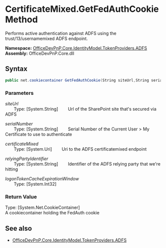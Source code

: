 # CertificateMixed.GetFedAuthCookie Method  
Performs active authentication against ADFS using the trust/13/usernamemixed ADFS endpoint.  

**Namespace:** [OfficeDevPnP.Core.IdentityModel.TokenProviders.ADFS](OfficeDevPnP.Core.IdentityModel.TokenProviders.ADFS.md)  
**Assembly:** OfficeDevPnP.Core.dll  
## Syntax
```C#
public net.cookiecontainer GetFedAuthCookie(String siteUrl,String serialNumber,Uri certificateMixed,String relyingPartyIdentifier,Int32 logonTokenCacheExpirationWindow)
```
### Parameters
*siteUrl*  
&emsp;&emsp;Type: [System.String] 
&emsp;&emsp;Url of the SharePoint site that's secured via ADFS  
  
*serialNumber*  
&emsp;&emsp;Type: [System.String] 
&emsp;&emsp;Serial Number of the Current User > My Certificate to use to authenticate   
  
*certificateMixed*  
&emsp;&emsp;Type: [System.Uri] 
&emsp;&emsp;Uri to the ADFS certificatemixed endpoint  
  
*relyingPartyIdentifier*  
&emsp;&emsp;Type: [System.String] 
&emsp;&emsp;Identifier of the ADFS relying party that we're hitting  
  
*logonTokenCacheExpirationWindow*  
&emsp;&emsp;Type: [System.Int32] 
&emsp;&emsp;  
  
### Return Value
Type: [System.Net.CookieContainer]  
A cookiecontainer holding the FedAuth cookie

## See also
- [OfficeDevPnP.Core.IdentityModel.TokenProviders.ADFS](OfficeDevPnP.Core.IdentityModel.TokenProviders.ADFS.md)
